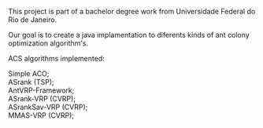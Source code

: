 This project is part of a bachelor degree work from Universidade Federal do Rio de Janeiro.

Our goal is to create a java implamentation to diferents kinds of ant colony optimization algorithm's.

ACS algorithms implemented:


Simple ACO;<br>
ASrank (TSP);<br>
AntVRP-Framework;<br>
ASrank-VRP (CVRP);<br>
ASrankSav-VRP (CVRP);<br>
MMAS-VRP (CVRP);<br>